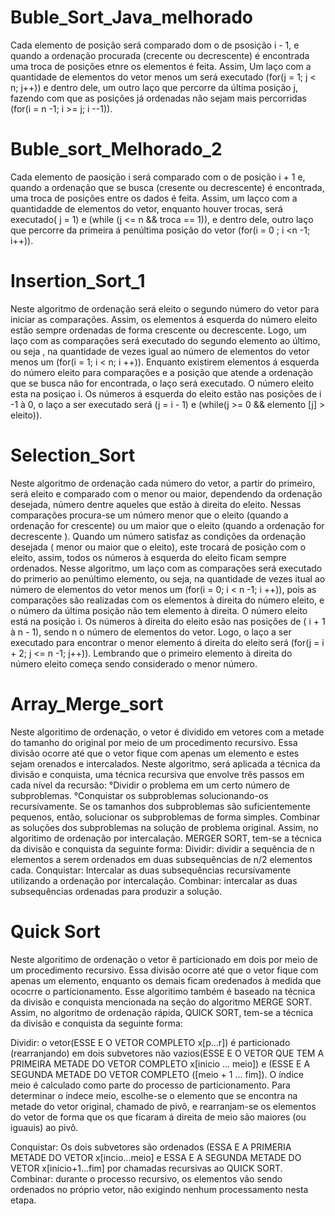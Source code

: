 # Buble_Sort_Java_melhorado
Cada elemento de posição será comparado dom o de psosição i - 1, e quando a ordenação procurada (crecente ou decrescente) é encontrada uma troca de posições etnre os elementos é feita. Assim, Um laço com a quantidade de elementos do vetor menos um será executado (for(j = 1; j < n; j++)) e dentro dele, um outro laço que percorre da última posição j, fazendo com que as posições já ordenadas não sejam mais percorridas (for(i = n -1; i >= j; i --1)).
# Buble_sort_Melhorado_2
Cada elemento de paosição i será comparado com o de posição i + 1 e, quando a ordenação que se busca (cresente ou decrescente) é encontrada, uma troca de posições entre os dados é feita. Assim, um laçco com a quantidadde de elementos do vetor, enquanto houver trocas, será executado( j = 1) e (while (j <= n && troca == 1)), e dentro dele, outro laço que percorre da primeira á penúltima posição do vetor (for(i = 0 ; i <n -1; i++)).
# Insertion_Sort_1
  Neste algoritmo de ordenação será eleito o segundo número do vetor para iniciar as comparações. Assim, os elementos á esquerda do número eleito estão sempre ordenadas de forma crescente ou decrescente. Logo, um laço com as comparações será executado do segundo elemento ao último, ou seja , na quantidade de vezes  igual ao número de elementos do vetor menos um (for(i = 1; i < n; i ++)). Enquanto existirem elementos á esquerda do número eleito para comparações e a posição que atende a ordenação que se busca não for encontrada, o laço será executado. O número eleito esta na posiçao i. Os números á esquerda do eleito estão nas posições de i -1 à 0, o laço a ser executado será (j = i - 1) e (while(j >= 0 && elemento [j] > eleito)).

# Selection_Sort
Neste algoritmo de ordenação cada número do vetor, a partir do primeiro, será eleito e comparado com o menor ou maior, dependendo da ordenação desejada, número dentre aqueles que estão à direita do eleito. Nessas comparações procura-se um número menor que o eleito (quando a ordenação for crescente) ou um maior que o eleito (quando a ordenação for decrescente ). Quando um número satisfaz as condições da ordenação desejada ( menor ou maior que o eleito), este trocará de posição com o eleito, assim, todos os números à esquerda do eleito ficam sempre ordenados. Nesse algoritmo, um laço com as comparações será executado do primerio ao penúltimo elemento, ou seja, na quantidade de vezes itual ao número de elementos do vetor menos um (for(i = 0; i < n -1; i ++)), pois as comparações são realizadas com os elementos à direita do número eleito, e o número da última posição não tem elemento à direita.
  O número eleito está na posição i. Os números à direita do eleito esão nas posições de ( i + 1 à n - 1), sendo n o número de elementos do vetor. Logo, o laço a ser executado para encontrar o menor elemento á direita do eleito será (for(j = i + 2; j <= n -1; j++)). 
  Lembrando que o primeiro elemento à direita do número eleito começa sendo considerado o menor número.


# Array_Merge_sort

  Neste algoritimo de ordenação, o vetor é dividido em vetores com a metade do tamanho do original por meio de um procedimento recursivo. Essa divisão ocorre até que o vetor fique com apenas um elemento e estes sejam orenados e intercalados. 
   Neste algoritmo, será aplicada a técnica da divisão e conquista, uma técnica recursiva que envolve três passos em cada nível da recursão:
      °Dividir o problema em um certo número de subproblemas.
      °Conquistar os subproblemas solucionando-os recursivamente. Se os tamanhos dos subproblemas são suficientemente pequenos, então, solucionar os subproblemas de forma simples.
      Combinar as soluções dos subproblemas na solução de problema original.
          Assim, no algoritimo de ordenação por intercalação. MERGER SORT, tem-se a técnica da divisão e conquista da seguinte forma:
      Dividir: dividir a sequência de n elementos a serem ordenados em duas subsequências de n/2 elementos cada.
      Conquistar: Intercalar as duas subsequências recursivamente utilizando a ordenação por intercalação.
      Combinar: intercalar as duas subsequências ordenadas para produzir a solução.



# Quick Sort
  Neste algoritimo de ordenação o vetor ẽ particionado em dois por meio de um procedimento recursivo. Essa divisão ocorre até que o vetor fique com apenas um elemento, enquanto os demais ficam oredenados à medida que ococrre o particionamento.
  Esse algoritimo também é baseado na técnica da divisão e conquista mencionada na seção do algoritmo MERGE SORT.
  Assim, no algoritmo de ordenação rápida, QUICK SORT, tem-se a técnica da divisão e conquista da seguinte forma:
  
  Dividir: o vetor(ESSE E O VETOR COMPLETO x[p...r]) é particionado (rearranjando) em dois subvetores não vazios(ESSE E O VETOR QUE TEM A PRIMEIRA METADE DO VETOR COMPLETO x[inicio ... meio]) e (ESSE E A SEGUNDA METADE DO VETOR COMPLETO ([meio + 1 ... fim]). O índice meio é calculado como parte do processo de particionamento. Para determinar o índece meio, escolhe-se o elemento que se encontra na metade do vetor original, chamado de pivô, e rearranjam-se os elementos do vetor de forma que os que ficaram á direita de meio são maiores (ou iguauis) ao pivô.
  
  Conquistar: Os dois subvetores são ordenados (ESSA E A PRIMERIA METADE DO VETOR x[incio...meio] e  ESSA E A SEGUNDA METADE DO VETOR x[inicio+1...fim] por chamadas recursivas ao QUICK SORT.
  Combinar: durante o processo recursivo, os elementos vão sendo ordenados no próprio vetor, não exigindo nenhum processamento nesta etapa.
  
